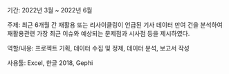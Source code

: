 기간: 2022년 3월 ~ 2022년 6월

주제: 최근 6개월 간 재활용 또는 리사이클링이 언급된 기사 데이터 만여 건을 분석하여 재활용관련 가장 최근 이슈와 예상되는 문제점과 시사점 등을 제시하였다.  

역할/내용: 프로젝트 기획, 데이터 수집 및 정제, 데이터 분석, 보고서 작성 

사용툴: Excel, 한글 2018, Gephi
